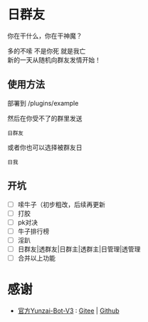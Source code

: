 # 日群友
你在干什么，你在干神魔？  

多的不嗦 不是你死 就是我亡  
新的一天从随机向群友发情开始！
## 使用方法
部署到 /plugins/example

然后在你受不了的群里发送
```
日群友
```
或者你也可以选择被群友日
```
日我
```

## 开坑

- [ ] 嗦牛子（初步粗改，后续再更新
- [ ] 打胶
- [ ] pk对决
- [ ] 牛子排行榜
- [ ] 淫趴
- [ ] 日群友|透群友|日群主|透群主|日管理|透管理
- [ ] 合并以上功能

# 感谢

+ <a href="https://github.com/Le-niao/Yunzai-Bot">官方Yunzai-Bot-V3</a> : <a href="https://gitee.com/Le-niao/Yunzai-Bot" rel="nofollow">Gitee</a> | <a href="https://github.com/Le-niao/Yunzai-Bot">Github</a>
